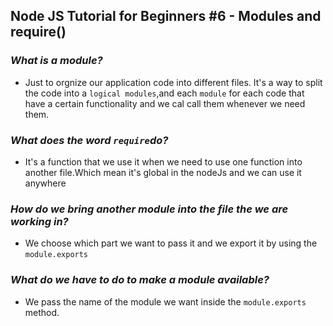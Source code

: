 ## **Node JS Tutorial for Beginners #6 - Modules and require()**

### ***What is a module?***

- Just to orgnize our application code into different files. It's a way to split the code into a `logical modules`,and each `module` for each code that have a certain functionality and we cal call them whenever we need them.

### ***What does the word `require`do?***

- It's  a function that we use it when we need to use one function into another file.Which mean it's global in the nodeJs and we can use it anywhere 

### ***How do we bring another module into the file the we are working in?***

- We choose which part we want to pass it and we export it by using the `module.exports`

### ***What do we have to do to make a module available?***

- We pass the name of the module we want inside the `module.exports` method.
